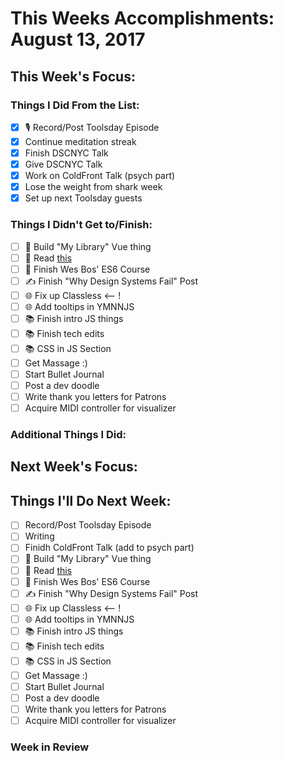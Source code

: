 # This Weeks Accomplishments: August 13, 2017

## This Week's Focus:

### Things I Did From the List:

- [x] 🎙 Record/Post Toolsday Episode
- [x] Continue meditation streak
- [x] Finish DSCNYC Talk
- [x] Give DSCNYC Talk
- [x] Work on ColdFront Talk (psych part)
- [x] Lose the weight from shark week
- [x] Set up next Toolsday guests

### Things I Didn't Get to/Finish:

- [ ] 🚀 Build "My Library" Vue thing
- [ ] 💜 Read [this](https://stripe.com/blog/connect-front-end-experience)
- [ ] 💛 Finish Wes Bos' ES6 Course
- [ ] ✍️ Finish "Why Design Systems Fail" Post
- [ ] 🌐 Fix up Classless <-- !
- [ ] 🌐 Add tooltips in YMNNJS
- [ ] 📚 Finish intro JS things
- [ ] 📚 Finish tech edits
- [ ] 📚 CSS in JS Section
- [ ] Get Massage :)
- [ ] Start Bullet Journal
- [ ] Post a dev doodle
- [ ] Write thank you letters for Patrons
- [ ] Acquire MIDI controller for visualizer

### Additional Things I Did:

## Next Week's Focus:

## Things I'll Do Next Week:

- [ ] Record/Post Toolsday Episode
- [ ] Writing
- [ ] Finidh ColdFront Talk (add to psych part)
- [ ] 🚀 Build "My Library" Vue thing
- [ ] 💜 Read [this](https://stripe.com/blog/connect-front-end-experience)
- [ ] 💛 Finish Wes Bos' ES6 Course
- [ ] ✍️ Finish "Why Design Systems Fail" Post
- [ ] 🌐 Fix up Classless <-- !
- [ ] 🌐 Add tooltips in YMNNJS
- [ ] 📚 Finish intro JS things
- [ ] 📚 Finish tech edits
- [ ] 📚 CSS in JS Section
- [ ] Get Massage :)
- [ ] Start Bullet Journal
- [ ] Post a dev doodle
- [ ] Write thank you letters for Patrons
- [ ] Acquire MIDI controller for visualizer

### Week in Review

